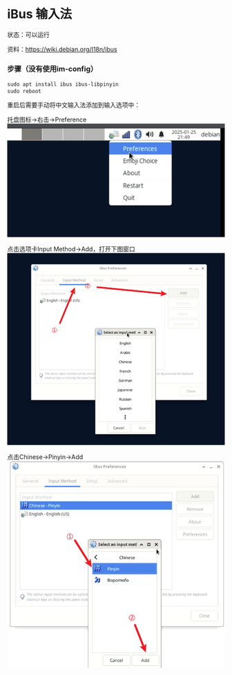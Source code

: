 # iBus 输入法

状态：可以运行

资料：https://wiki.debian.org/I18n/ibus

### 步骤（没有使用im-config）

```
sudo apt install ibus ibus-libpinyin
sudo reboot
```
重启后需要手动将中文输入法添加到输入选项中：

托盘图标->右击->Preference
![iBus 设置界面](images/ibus_1.png)

点击选项卡Input Method->Add，打开下图窗口
![iBus 添加输入法界面](images/ibus_2.png)

点击Chinese->Pinyin->Add
![iBus 添加中文输入法操作](images/ibus_3.png)

